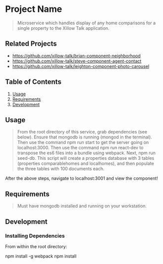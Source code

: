 # Project Name

> Microservice which handles display of any home comparisons for a single property to the Xillow Talk application.

## Related Projects

  - https://github.com/xillow-talk/brian-component-neighborhood
  - https://github.com/xillow-talk/steve-component-agent-contact
  - https://github.com/xillow-talk/leighton-component-photo-carousel

## Table of Contents

1. [Usage](#Usage)
1. [Requirements](#requirements)
1. [Development](#development)

## Usage

>  From the root directory of this service, grab dependencies (see below). Ensure that mongodb is running (mongod in the terminal). Then use the command npm run start to get the server going on localhost:3000. Then use the command npm run react-dev to transpose the es6 files into a bundle using webpack. Next, npm run seed-db. This script will create a properties database with 3 tables (properties comparablehomes and localhomes), and then populate the three tables with 100 documents each. 

After the above steps, navigate to localhost:3001 and view the component!
## Requirements
> Must have mongodb installed and running on your workstation. 

## Development

### Installing Dependencies

From within the root directory:

npm install -g webpack
npm install